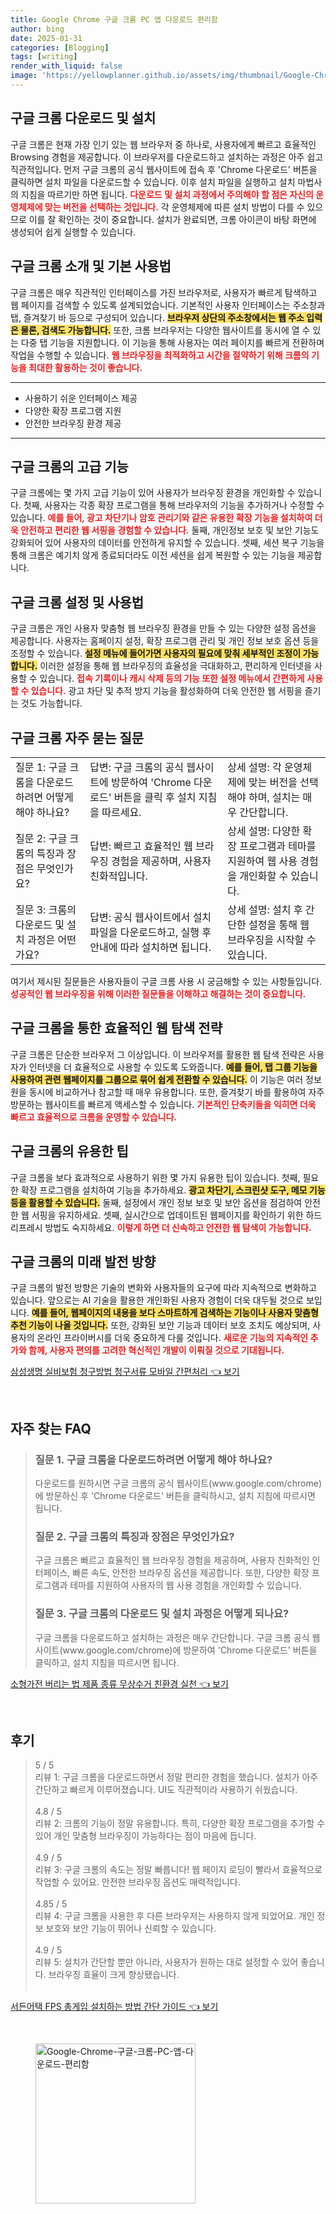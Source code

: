 ```yaml
---
title: Google Chrome 구글 크롬 PC 앱 다운로드 편리함
author: bing
date: 2025-01-31
categories: [Blogging]
tags: [writing]
render_with_liquid: false
image: 'https://yellowplanner.github.io/assets/img/thumbnail/Google-Chrome-구글-크롬-PC-앱-다운로드-편리함.webp'
---
```



<h2 id='크롬_다운로드_및_설치'>구글 크롬 다운로드 및 설치</h2>

<p>구글 크롬은 현재 가장 인기 있는 웹 브라우저 중 하나로, 사용자에게 빠르고 효율적인 Browsing 경험을 제공합니다. 이 브라우저를 다운로드하고 설치하는 과정은 아주 쉽고 직관적입니다. 먼저 구글 크롬의 공식 웹사이트에 접속 후 'Chrome 다운로드' 버튼을 클릭하면 설치 파일을 다운로드할 수 있습니다. 이후 설치 파일을 실행하고 설치 마법사의 지침을 따르기만 하면 됩니다. <b><span style="color: #ee2323;">다운로드 및 설치 과정에서 주의해야 할 점은 자신의 운영체제에 맞는 버전을 선택하는 것입니다.</span></b> 각 운영체제에 따른 설치 방법이 다를 수 있으므로 이를 잘 확인하는 것이 중요합니다. 설치가 완료되면, 크롬 아이콘이 바탕 화면에 생성되어 쉽게 실행할 수 있습니다.</p>

<h2 id='크롬_소개_및_기본_사용법'>구글 크롬 소개 및 기본 사용법</h2>

<p>구글 크롬은 매우 직관적인 인터페이스를 가진 브라우저로, 사용자가 빠르게 탐색하고 웹 페이지를 검색할 수 있도록 설계되었습니다. 기본적인 사용자 인터페이스는 주소창과 탭, 즐겨찾기 바 등으로 구성되어 있습니다. <b><span style="background-color: #ffe066;">브라우저 상단의 주소창에서는 웹 주소 입력은 물론, 검색도 가능합니다.</span></b> 또한, 크롬 브라우저는 다양한 웹사이트를 동시에 열 수 있는 다중 탭 기능을 지원합니다. 이 기능을 통해 사용자는 여러 페이지를 빠르게 전환하며 작업을 수행할 수 있습니다. <b><span style="color: #ee2323;">웹 브라우징을 최적화하고 시간을 절약하기 위해 크롬의 기능을 최대한 활용하는 것이 좋습니다.</span></b></p>

<hr />

<ul>
    <li>사용하기 쉬운 인터페이스 제공</li>
    <li>다양한 확장 프로그램 지원</li>
    <li>안전한 브라우징 환경 제공</li>
</ul>

<hr />

<h2 id='크롬의_고급_기능'>구글 크롬의 고급 기능</h2>

<p>구글 크롬에는 몇 가지 고급 기능이 있어 사용자가 브라우징 환경을 개인화할 수 있습니다. 첫째, 사용자는 각종 확장 프로그램을 통해 브라우저의 기능을 추가하거나 수정할 수 있습니다. <b><span style="color: #ee2323;">예를 들어, 광고 차단기나 암호 관리기와 같은 유용한 확장 기능을 설치하여 더욱 안전하고 편리한 웹 서핑을 경험할 수 있습니다.</span></b> 둘째, 개인정보 보호 및 보안 기능도 강화되어 있어 사용자의 데이터를 안전하게 유지할 수 있습니다. 셋째, 세션 복구 기능을 통해 크롬은 예기치 않게 종료되더라도 이전 세션을 쉽게 복원할 수 있는 기능을 제공합니다.</p>

<h2 id='크롬_설정_및_사용법'>구글 크롬 설정 및 사용법</h2>

<p>구글 크롬은 개인 사용자 맞춤형 웹 브라우징 환경을 만들 수 있는 다양한 설정 옵션을 제공합니다. 사용자는 홈페이지 설정, 확장 프로그램 관리 및 개인 정보 보호 옵션 등을 조정할 수 있습니다. <b><span style="background-color: #ffe066;">설정 메뉴에 들어가면 사용자의 필요에 맞춰 세부적인 조정이 가능합니다.</span></b> 이러한 설정을 통해 웹 브라우징의 효율성을 극대화하고, 편리하게 인터넷을 사용할 수 있습니다. <b><span style="color: #ee2323;">접속 기록이나 캐시 삭제 등의 기능 또한 설정 메뉴에서 간편하게 사용할 수 있습니다.</span></b> 광고 차단 및 추적 방지 기능을 활성화하여 더욱 안전한 웹 서핑을 즐기는 것도 가능합니다.</p>

<h2 id='크롬_자주_묻는_질문'>구글 크롬 자주 묻는 질문</h2>

<table>
    <tr>
        <td>질문 1: 구글 크롬을 다운로드하려면 어떻게 해야 하나요?</td>
        <td>답변: 구글 크롬의 공식 웹사이트에 방문하여 'Chrome 다운로드' 버튼을 클릭 후 설치 지침을 따르세요.</td>
        <td>상세 설명: 각 운영체제에 맞는 버전을 선택해야 하며, 설치는 매우 간단합니다.</td>
    </tr>
    <tr>
        <td>질문 2: 구글 크롬의 특징과 장점은 무엇인가요?</td>
        <td>답변: 빠르고 효율적인 웹 브라우징 경험을 제공하며, 사용자 친화적입니다.</td>
        <td>상세 설명: 다양한 확장 프로그램과 테마를 지원하여 웹 사용 경험을 개인화할 수 있습니다.</td>
    </tr>
    <tr>
        <td>질문 3: 크롬의 다운로드 및 설치 과정은 어떤가요?</td>
        <td>답변: 공식 웹사이트에서 설치 파일을 다운로드하고, 실행 후 안내에 따라 설치하면 됩니다.</td>
        <td>상세 설명: 설치 후 간단한 설정을 통해 웹 브라우징을 시작할 수 있습니다.</td>
    </tr>
</table>

<p>여기서 제시된 질문들은 사용자들이 구글 크롬 사용 시 궁금해할 수 있는 사항들입니다. <b><span style="color: #ee2323;">성공적인 웹 브라우징을 위해 이러한 질문들을 이해하고 해결하는 것이 중요합니다.</span></b></p>

<h2 id='크롬_웹_탐색_전략'>구글 크롬을 통한 효율적인 웹 탐색 전략</h2>

<p>구글 크롬은 단순한 브라우저 그 이상입니다. 이 브라우저를 활용한 웹 탐색 전략은 사용자가 인터넷을 더 효율적으로 사용할 수 있도록 도와줍니다. <b><span style="background-color: #ffe066;">예를 들어, 탭 그룹 기능을 사용하여 관련 웹페이지를 그룹으로 묶어 쉽게 전환할 수 있습니다.</span></b> 이 기능은 여러 정보원을 동시에 비교하거나 참고할 때 매우 유용합니다. 또한, 즐겨찾기 바를 활용하여 자주 방문하는 웹사이트를 빠르게 액세스할 수 있습니다. <b><span style="color: #ee2323;">기본적인 단축키들을 익히면 더욱 빠르고 효율적으로 크롬을 운영할 수 있습니다.</span></b></p>

<h2 id='크롬_유용한_팁'>구글 크롬의 유용한 팁</h2>

<p>구글 크롬을 보다 효과적으로 사용하기 위한 몇 가지 유용한 팁이 있습니다. 첫째, 필요한 확장 프로그램을 설치하여 기능을 추가하세요. <b><span style="background-color: #ffe066;">광고 차단기, 스크린샷 도구, 메모 기능 등을 활용할 수 있습니다.</span></b> 둘째, 설정에서 개인 정보 보호 및 보안 옵션을 점검하여 안전한 웹 서핑을 유지하세요. 셋째, 실시간으로 업데이트된 웹페이지를 확인하기 위한 하드 리프레시 방법도 숙지하세요. <b><span style="color: #ee2323;">이렇게 하면 더 신속하고 안전한 웹 탐색이 가능합니다.</span></b></p>

<h2 id='크롬_미래의_개발'>구글 크롬의 미래 발전 방향</h2>

<p>구글 크롬의 발전 방향은 기술의 변화와 사용자들의 요구에 따라 지속적으로 변화하고 있습니다. 앞으로는 AI 기술을 활용한 개인화된 사용자 경험이 더욱 대두될 것으로 보입니다. <b><span style="background-color: #ffe066;">예를 들어, 웹페이지의 내용을 보다 스마트하게 검색하는 기능이나 사용자 맞춤형 추천 기능이 나올 것입니다.</span></b> 또한, 강화된 보안 기능과 데이터 보호 조치도 예상되며, 사용자의 온라인 프라이버시를 더욱 중요하게 다룰 것입니다. <b><span style="color: #ee2323;">새로운 기능의 지속적인 추가와 함께, 사용자 편의를 고려한 혁신적인 개발이 이뤄질 것으로 기대됩니다.</span></b></p>


<p><a class="click-button" title="삼성생명 실비보험 청구방법 청구서류 모바일 간편처리" href="https://yellowplanner.github.io/posts/%EC%82%BC%EC%84%B1%EC%83%9D%EB%AA%85-%EC%8B%A4%EB%B9%84%EB%B3%B4%ED%97%98-%EC%B2%AD%EA%B5%AC%EB%B0%A9%EB%B2%95-%EC%B2%AD%EA%B5%AC%EC%84%9C%EB%A5%98-%EB%AA%A8%EB%B0%94%EC%9D%BC-%EA%B0%84%ED%8E%B8%EC%B2%98%EB%A6%AC/" rel="dofollow">삼성생명 실비보험 청구방법 청구서류 모바일 간편처리 👈 보기</a></p><br>
<h2 id='자주_찾는_FAQ'>자주 찾는 FAQ</h2>
<div itemscope="" itemtype="https://schema.org/FAQPage"> 
<blockquote> 
<div itemscope="" itemprop="mainEntity" itemtype="https://schema.org/Question"> 
<h3 itemprop="name">질문 1. 구글 크롬을 다운로드하려면 어떻게 해야 하나요?</h3> 
<div itemscope="" itemprop="acceptedAnswer" itemtype="https://schema.org/Answer"> 
<span itemprop="text"> 
<p>다운로드를 원하시면 구글 크롬의 공식 웹사이트(www.google.com/chrome)에 방문하신 후 'Chrome 다운로드' 버튼을 클릭하시고, 설치 지침에 따르시면 됩니다.</p> 
</span> 
</div> 
</div> 
<div itemscope="" itemprop="mainEntity" itemtype="https://schema.org/Question"> 
<h3 itemprop="name">질문 2. 구글 크롬의 특징과 장점은 무엇인가요?</h3> 
<div itemscope="" itemprop="acceptedAnswer" itemtype="https://schema.org/Answer"> 
<span itemprop="text"> 
<p>구글 크롬은 빠르고 효율적인 웹 브라우징 경험을 제공하며, 사용자 친화적인 인터페이스, 빠른 속도, 안전한 브라우징 옵션을 제공합니다. 또한, 다양한 확장 프로그램과 테마를 지원하여 사용자의 웹 사용 경험을 개인화할 수 있습니다.</p> 
</span> 
</div> 
</div> 
<div itemscope="" itemprop="mainEntity" itemtype="https://schema.org/Question"> 
<h3 itemprop="name">질문 3. 구글 크롬의 다운로드 및 설치 과정은 어떻게 되나요?</h3> 
<div itemscope="" itemprop="acceptedAnswer" itemtype="https://schema.org/Answer"> 
<span itemprop="text"> 
<p>구글 크롬을 다운로드하고 설치하는 과정은 매우 간단합니다. 구글 크롬 공식 웹사이트(www.google.com/chrome)에 방문하여 'Chrome 다운로드' 버튼을 클릭하고, 설치 지침을 따르시면 됩니다.</p> 
</span> 
</div> 
</div> 
</blockquote> 
</div>
<p><a class="click-button" title="소형가전 버리는 법 제품 종류 무상수거 친환경 실천" href="https://yellowplanner.github.io/posts/%EC%86%8C%ED%98%95%EA%B0%80%EC%A0%84-%EB%B2%84%EB%A6%AC%EB%8A%94-%EB%B2%95-%EC%A0%9C%ED%92%88-%EC%A2%85%EB%A5%98-%EB%AC%B4%EC%83%81%EC%88%98%EA%B1%B0-%EC%B9%9C%ED%99%98%EA%B2%BD-%EC%8B%A4%EC%B2%9C/" rel="dofollow">소형가전 버리는 법 제품 종류 무상수거 친환경 실천 👈 보기</a></p><br>
<h2 id='후기'>후기</h2>
<div itemscope itemtype="https://schema.org/Product">
  <blockquote>
  <div itemprop="review" itemscope itemtype="https://schema.org/Review">
      <div itemprop="reviewRating" itemscope itemtype="https://schema.org/Rating"> <span itemprop="ratingValue">5</span> / <span itemprop="bestRating">5</span> </div>
      <span itemprop="reviewBody">리뷰 1: 구글 크롬을 다운로드하면서 정말 편리한 경험을 했습니다. 설치가 아주 간단하고 빠르게 이루어졌습니다. UI도 직관적이라 사용하기 쉬웠습니다.</span>
  </div>
  <br>
  <div itemprop="review" itemscope itemtype="https://schema.org/Review">
      <div itemprop="reviewRating" itemscope itemtype="https://schema.org/Rating"> <span itemprop="ratingValue">4.8</span> / <span itemprop="bestRating">5</span> </div>
      <span itemprop="reviewBody">리뷰 2: 크롬의 기능이 정말 유용합니다. 특히, 다양한 확장 프로그램을 추가할 수 있어 개인 맞춤형 브라우징이 가능하다는 점이 마음에 듭니다.</span>
  </div>
  <br>
  <div itemprop="review" itemscope itemtype="https://schema.org/Review">
      <div itemprop="reviewRating" itemscope itemtype="https://schema.org/Rating"> <span itemprop="ratingValue">4.9</span> / <span itemprop="bestRating">5</span> </div>
      <span itemprop="reviewBody">리뷰 3: 구글 크롬의 속도는 정말 빠릅니다! 웹 페이지 로딩이 빨라서 효율적으로 작업할 수 있어요. 안전한 브라우징 옵션도 매력적입니다.</span>
  </div>
  <br>
  <div itemprop="review" itemscope itemtype="https://schema.org/Review">
      <div itemprop="reviewRating" itemscope itemtype="https://schema.org/Rating"> <span itemprop="ratingValue">4.85</span> / <span itemprop="bestRating">5</span> </div>
      <span itemprop="reviewBody">리뷰 4: 구글 크롬을 사용한 후 다른 브라우저는 사용하지 않게 되었어요. 개인 정보 보호와 보안 기능이 뛰어나 신뢰할 수 있습니다.</span>
  </div>
  <br>
  <div itemprop="review" itemscope itemtype="https://schema.org/Review">
      <div itemprop="reviewRating" itemscope itemtype="https://schema.org/Rating"> <span itemprop="ratingValue">4.9</span> / <span itemprop="bestRating">5</span> </div>
      <span itemprop="reviewBody">리뷰 5: 설치가 간단할 뿐만 아니라, 사용자가 원하는 대로 설정할 수 있어 좋습니다. 브라우징 효율이 크게 향상됐습니다.</span>
  </div>
  <br>
  </blockquote>
</div>
<p><a class="click-button" title="서든어택 FPS 총게임 설치하는 방법 간단 가이드" href="https://yellowplanner.github.io/posts/%EC%84%9C%EB%93%A0%EC%96%B4%ED%83%9D-FPS-%EC%B4%9D%EA%B2%8C%EC%9E%84-%EC%84%A4%EC%B9%98%ED%95%98%EB%8A%94-%EB%B0%A9%EB%B2%95-%EA%B0%84%EB%8B%A8-%EA%B0%80%EC%9D%B4%EB%93%9C/" rel="dofollow">서든어택 FPS 총게임 설치하는 방법 간단 가이드 👈 보기</a></p><br>
<figure class="image"><img src="https://yellowplanner.github.io/assets/img/thumbnail/Google-Chrome-구글-크롬-PC-앱-다운로드-편리함.webp" alt="Google-Chrome-구글-크롬-PC-앱-다운로드-편리함" width="256" height="256"></figure>
